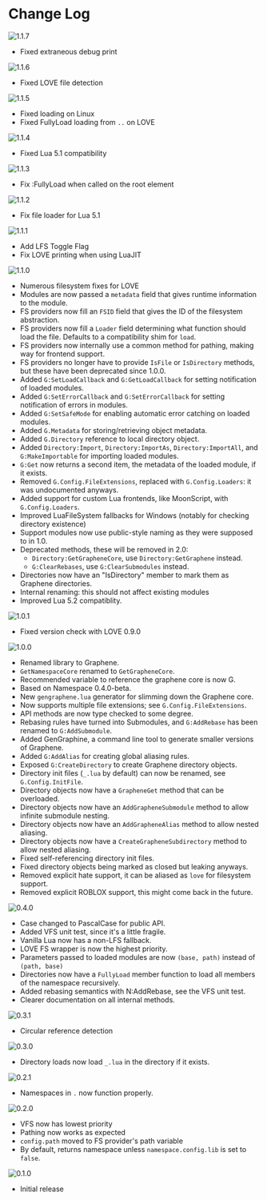 # Change Log

![1.1.7](https://img.shields.io/badge/1.1.7-latest-brightgreen.svg?style=flat-square)
- Fixed extraneous debug print

![1.1.6](https://img.shields.io/badge/1.1.6-latest-brightgreen.svg?style=flat-square)
- Fixed LOVE file detection

![1.1.5](https://img.shields.io/badge/1.1.5-unsupported-red.svg?style=flat-square)
- Fixed loading on Linux
- Fixed FullyLoad loading from `..` on LOVE

![1.1.4](https://img.shields.io/badge/1.1.4-unsupported-red.svg?style=flat-square)
- Fixed Lua 5.1 compatibility

![1.1.3](https://img.shields.io/badge/1.1.3-unsupported-red.svg?style=flat-square)
- Fix :FullyLoad when called on the root element

![1.1.2](https://img.shields.io/badge/1.1.2-unsupported-red.svg?style=flat-square)
- Fix file loader for Lua 5.1

![1.1.1](https://img.shields.io/badge/1.1.1-unsupported-red.svg?style=flat-square)
- Add LFS Toggle Flag
- Fix LOVE printing when using LuaJIT

![1.1.0](https://img.shields.io/badge/1.1.0-unsupported-red.svg?style=flat-square)
- Numerous filesystem fixes for LOVE
- Modules are now passed a `metadata` field that gives runtime information to the module.
- FS providers now fill an `FSID` field that gives the ID of the filesystem abstraction.
- FS providers now fill a `Loader` field determining what function should load the file. Defaults to a compatibility shim for `load`.
- FS providers now internally use a common method for pathing, making way for frontend support.
- FS providers no longer have to provide `IsFile` or `IsDirectory` methods, but these have been deprecated since 1.0.0.
- Added `G:SetLoadCallback` and `G:GetLoadCallback` for setting notification of loaded modules.
- Added `G:SetErrorCallback` and `G:SetErrorCallback` for setting notification of errors in modules.
- Added `G:SetSafeMode` for enabling automatic error catching on loaded modules.
- Added `G.Metadata` for storing/retrieving object metadata.
- Added `G.Directory` reference to local directory object.
- Added `Directory:Import`, `Directory:ImportAs`, `Directory:ImportAll`, and `G:MakeImportable` for importing loaded modules.
- `G:Get` now returns a second item, the metadata of the loaded module, if it exists.
- Removed `G.Config.FileExtensions`, replaced with `G.Config.Loaders`: it was undocumented anyways.
- Added support for custom Lua frontends, like MoonScript, with `G.Config.Loaders`.
- Improved LuaFileSystem fallbacks for Windows (notably for checking directory existence)
- Support modules now use public-style naming as they were supposed to in 1.0.
- Deprecated methods, these will be removed in 2.0:
	- `Directory:GetGrapheneCore`, use `Directory:GetGraphene` instead.
	- `G:ClearRebases`, use `G:ClearSubmodules` instead.
- Directories now have an "IsDirectory" member to mark them as Graphene directories.
- Internal renaming: this should not affect existing modules
- Improved Lua 5.2 compatiblity.

![1.0.1](https://img.shields.io/badge/1.0.1-unsupported-red.svg?style=flat-square)
- Fixed version check with LOVE 0.9.0

![1.0.0](https://img.shields.io/badge/1.0.0-unsupported-red.svg?style=flat-square)
- Renamed library to Graphene.
- `GetNamespaceCore` renamed to `GetGrapheneCore`.
- Recommended variable to reference the graphene core is now G.
- Based on Namespace 0.4.0-beta.
- New `gengraphene.lua` generator for slimming down the Graphene core.
- Now supports multiple file extensions; see `G.Config.FileExtensions`.
- API methods are now type checked to some degree.
- Rebasing rules have turned into Submodules, and `G:AddRebase` has been renamed to `G:AddSubmodule`.
- Added GenGraphine, a command line tool to generate smaller versions of Graphene.
- Added `G:AddAlias` for creating global aliasing rules.
- Exposed `G:CreateDirectory` to create Graphene directory objects.
- Directory init files (`_.lua` by default) can now be renamed, see `G.Config.InitFile`.
- Directory objects now have a `GrapheneGet` method that can be overloaded.
- Directory objects now have an `AddGrapheneSubmodule` method to allow infinite submodule nesting.
- Directory objects now have an `AddGrapheneAlias` method to allow nested aliasing.
- Directory objects now have a `CreateGrapheneSubdirectory` method to allow nested aliasing.
- Fixed self-referencing directory init files.
- Fixed directory objects being marked as closed but leaking anyways.
- Removed explicit hate support, it can be aliased as `love` for filesystem support.
- Removed explicit ROBLOX support, this might come back in the future.

![0.4.0](https://img.shields.io/badge/0.4.0-unsupported-red.svg?style=flat-square)
- Case changed to PascalCase for public API.
- Added VFS unit test, since it's a little fragile.
- Vanilla Lua now has a non-LFS fallback.
- LOVE FS wrapper is now the highest priority.
- Parameters passed to loaded modules are now `(base, path)` instead of `(path, base)`
- Directories now have a `FullyLoad` member function to load all members of the namespace recursively.
- Added rebasing semantics with N:AddRebase, see the VFS unit test.
- Clearer documentation on all internal methods.

![0.3.1](https://img.shields.io/badge/0.3.1-unsupported-red.svg?style=flat-square)
- Circular reference detection

![0.3.0](https://img.shields.io/badge/0.3.0-unsupported-red.svg?style=flat-square)
- Directory loads now load `_.lua` in the directory if it exists.

![0.2.1](https://img.shields.io/badge/0.2.1-unsupported-red.svg?style=flat-square)
- Namespaces in `.` now function properly.

![0.2.0](https://img.shields.io/badge/0.2.0-unsupported-red.svg?style=flat-square)
- VFS now has lowest priority
- Pathing now works as expected
- `config.path` moved to FS provider's path variable
- By default, returns namespace unless `namespace.config.lib` is set to `false`.

![0.1.0](https://img.shields.io/badge/0.1.0-unsupported-red.svg?style=flat-square)
- Initial release